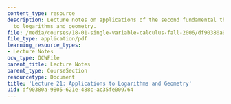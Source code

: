 ```yaml
---
content_type: resource
description: Lecture notes on applications of the second fundamental theorem of calculus
  to logarithms and geometry.
file: /media/courses/18-01-single-variable-calculus-fall-2006/df90380a9805621e488cac35fe009764_lec21.pdf
file_type: application/pdf
learning_resource_types:
- Lecture Notes
ocw_type: OCWFile
parent_title: Lecture Notes
parent_type: CourseSection
resourcetype: Document
title: 'Lecture 21: Applications to Logarithms and Geometry'
uid: df90380a-9805-621e-488c-ac35fe009764
---
```

